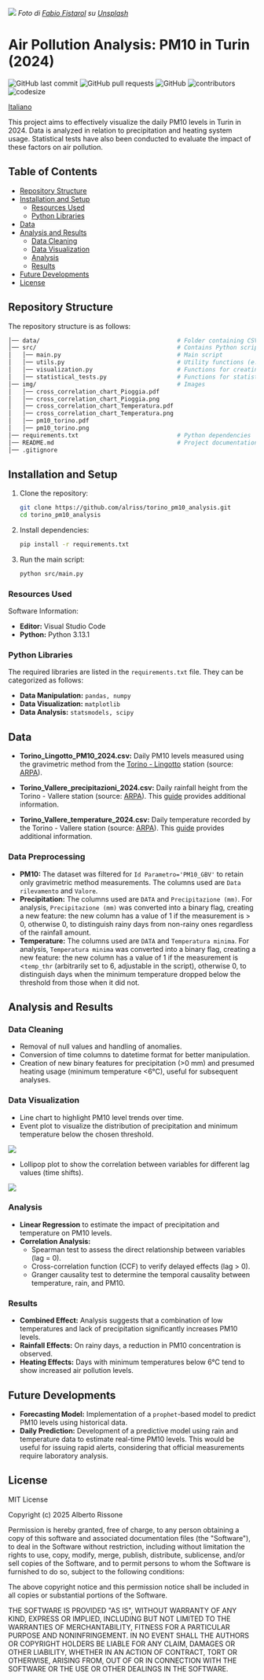 ![](img/turin_skyline.jpg)
*Foto di [Fabio Fistarol](https://unsplash.com/it/@fabiofistarol?utm_content=creditCopyText&utm_medium=referral&utm_source=unsplash) su [Unsplash](https://unsplash.com/it/foto/veduta-aerea-degli-edifici-della-citta-durante-il-giorno-VjA_PSSsOHI?utm_content=creditCopyText&utm_medium=referral&utm_source=unsplash)*

# Air Pollution Analysis: PM10 in Turin (2024)
![GitHub last commit](https://img.shields.io/github/last-commit/alriss/torino_pm10_analysis)
![GitHub pull requests](https://img.shields.io/github/issues-pr/alriss/torino_pm10_analysis)
![GitHub](https://img.shields.io/github/license/alriss/torino_pm10_analysis)
![contributors](https://img.shields.io/github/contributors/alriss/torino_pm10_analysis)
![codesize](https://img.shields.io/github/languages/code-size/alriss/torino_pm10_analysis)

[Italiano](README-IT.md)

This project aims to effectively visualize the daily PM10 levels in Turin in 2024. Data is analyzed in relation to precipitation and heating system usage. Statistical tests have also been conducted to evaluate the impact of these factors on air pollution.

## Table of Contents

- [Repository Structure](#repository-structure)
- [Installation and Setup](#installation-and-setup)
   - [Resources Used](#resources-used)
   - [Python Libraries](#python-libraries)
- [Data](#data)
- [Analysis and Results](#analysis-and-results)
   - [Data Cleaning](#data-cleaning)
   - [Data Visualization](#data-visualization)
   - [Analysis](#analysis)
   - [Results](#results)
- [Future Developments](#future-developments)
- [License](#license)

## Repository Structure
The repository structure is as follows:

```bash
│── data/                                       # Folder containing CSV files
│── src/                                        # Contains Python scripts
│   │── main.py                                 # Main script
│   │── utils.py                                # Utility functions (e.g., data loading and cleaning)
│   │── visualization.py                        # Functions for creating charts
│   │── statistical_tests.py                    # Functions for statistical tests and models
│── img/                                        # Images
│   │── cross_correlation_chart_Pioggia.pdf                
│   │── cross_correlation_chart_Pioggia.png                
│   │── cross_correlation_chart_Temperatura.pdf            
│   │── cross_correlation_chart_Temperatura.png            
│   │── pm10_torino.pdf                
│   │── pm10_torino.png                
│── requirements.txt                            # Python dependencies
│── README.md                                   # Project documentation
│── .gitignore                 
```

## Installation and Setup
1. Clone the repository:
   ```bash
   git clone https://github.com/alriss/torino_pm10_analysis.git
   cd torino_pm10_analysis
   ```
2. Install dependencies:
   ```bash
   pip install -r requirements.txt
   ```
3. Run the main script:
   ```bash
   python src/main.py
   ```

### Resources Used
Software Information:
- **Editor:** Visual Studio Code
- **Python:** Python 3.13.1

### Python Libraries
The required libraries are listed in the `requirements.txt` file. They can be categorized as follows:
- **Data Manipulation:** `pandas, numpy`
- **Data Visualization:** `matplotlib`
- **Data Analysis:** `statsmodels, scipy`

## Data

- **Torino_Lingotto_PM10_2024.csv:** Daily PM10 levels measured using the gravimetric method from the [Torino - Lingotto](https://webgis.arpa.piemonte.it/secure_apps/qualita_aria/dati_anagrafici/index.php?NUMCODICE=001272-806) station (source: [ARPA](https://aria.ambiente.piemonte.it/qualita-aria/dati)).

- **Torino_Vallere_precipitazioni_2024.csv:** Daily rainfall height from the Torino - Vallere station (source: [ARPA](https://www.arpa.piemonte.it/rischi_naturali/snippets_arpa_graphs/dati_giornalieri_meteo/?statid=PIE-001272-904-2001-05-17&param=P)). This [guide](https://www.arpa.piemonte.it/rischi_naturali/document/Guida_alla_lettura_dati_meteo_-_Banca_Dati_Storica.pdf) provides additional information.

- **Torino_Vallere_temperature_2024.csv:** Daily temperature recorded by the Torino - Vallere station (source: [ARPA](https://www.arpa.piemonte.it/rischi_naturali/snippets_arpa_graphs/dati_giornalieri_meteo/?statid=PIE-001272-904-2001-05-17&param=T)). This [guide](https://www.arpa.piemonte.it/rischi_naturali/document/Guida_alla_lettura_dati_meteo_-_Banca_Dati_Storica.pdf) provides additional information.

### Data Preprocessing
- **PM10:** The dataset was filtered for `Id Parametro='PM10_GBV'` to retain only gravimetric method measurements. The columns used are `Data rilevamento` and `Valore`.
- **Precipitation:** The columns used are `DATA` and `Precipitazione (mm)`. For analysis, `Precipitazione (mm)` was converted into a binary flag, creating a new feature: the new column has a value of 1 if the measurement is > 0, otherwise 0, to distinguish rainy days from non-rainy ones regardless of the rainfall amount.
- **Temperature:** The columns used are `DATA` and `Temperatura minima`. For analysis, `Temperatura minima` was converted into a binary flag, creating a new feature: the new column has a value of 1 if the measurement is <`temp_thr` (arbitrarily set to 6, adjustable in the script), otherwise 0, to distinguish days when the minimum temperature dropped below the threshold from those when it did not.

## Analysis and Results

### Data Cleaning
- Removal of null values and handling of anomalies.
- Conversion of time columns to datetime format for better manipulation.
- Creation of new binary features for precipitation (>0 mm) and presumed heating usage (minimum temperature <6°C), useful for subsequent analyses.

### Data Visualization
- Line chart to highlight PM10 level trends over time.
- Event plot to visualize the distribution of precipitation and minimum temperature below the chosen threshold.

![](img/pm10_torino.png)

- Lollipop plot to show the correlation between variables for different lag values (time shifts).

![](img/cross_correlation_chart_Temperatura.png)

### Analysis
- **Linear Regression** to estimate the impact of precipitation and temperature on PM10 levels.
- **Correlation Analysis:**
  - Spearman test to assess the direct relationship between variables (lag = 0).
  - Cross-correlation function (CCF) to verify delayed effects (lag > 0).
  - Granger causality test to determine the temporal causality between temperature, rain, and PM10.

### Results
- **Combined Effect:** Analysis suggests that a combination of low temperatures and lack of precipitation significantly increases PM10 levels.
- **Rainfall Effects:** On rainy days, a reduction in PM10 concentration is observed.
- **Heating Effects:** Days with minimum temperatures below 6°C tend to show increased air pollution levels.

## Future Developments

- **Forecasting Model:** Implementation of a `prophet`-based model to predict PM10 levels using historical data.
- **Daily Prediction:** Development of a predictive model using rain and temperature data to estimate real-time PM10 levels. This would be useful for issuing rapid alerts, considering that official measurements require laboratory analysis.

## License
MIT License

Copyright (c) 2025 Alberto Rissone

Permission is hereby granted, free of charge, to any person obtaining a copy
of this software and associated documentation files (the "Software"), to deal
in the Software without restriction, including without limitation the rights
to use, copy, modify, merge, publish, distribute, sublicense, and/or sell
copies of the Software, and to permit persons to whom the Software is
furnished to do so, subject to the following conditions:

The above copyright notice and this permission notice shall be included in all
copies or substantial portions of the Software.

THE SOFTWARE IS PROVIDED "AS IS", WITHOUT WARRANTY OF ANY KIND, EXPRESS OR
IMPLIED, INCLUDING BUT NOT LIMITED TO THE WARRANTIES OF MERCHANTABILITY,
FITNESS FOR A PARTICULAR PURPOSE AND NONINFRINGEMENT. IN NO EVENT SHALL THE
AUTHORS OR COPYRIGHT HOLDERS BE LIABLE FOR ANY CLAIM, DAMAGES OR OTHER
LIABILITY, WHETHER IN AN ACTION OF CONTRACT, TORT OR OTHERWISE, ARISING FROM,
OUT OF OR IN CONNECTION WITH THE SOFTWARE OR THE USE OR OTHER DEALINGS IN THE
SOFTWARE.